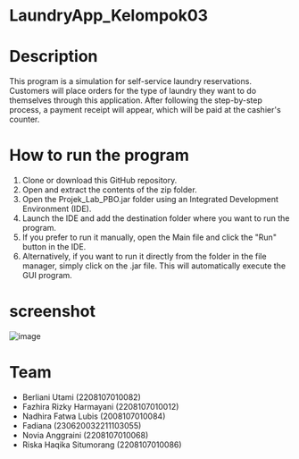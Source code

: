 # LaundryApp_Kelompok03

# Description
This program is a simulation for self-service laundry reservations. Customers will place orders for the type of laundry they want to do themselves through this application. After following the step-by-step process, a payment receipt will appear, which will be paid at the cashier's counter.


# How to run the program
1. Clone or download this GitHub repository.
2. Open and extract the contents of the zip folder.
3. Open the Projek_Lab_PBO.jar folder using an Integrated Development Environment (IDE).
4. Launch the IDE and add the destination folder where you want to run the program.
5. If you prefer to run it manually, open the Main file and click the "Run" button in the IDE.
6. Alternatively, if you want to run it directly from the folder in the file manager, simply click on the .jar file. This will 
   automatically execute the GUI program.
   

# screenshot
![image](https://github.com/RiskaHaqikaSitumorang/LaundryApp_Kelompok03/assets/132327468/b3361986-1efc-4852-b512-dc8782404e01)



# Team
- Berliani Utami          (2208107010082)
- Fazhira Rizky Harmayani (2208107010012)
- Nadhira Fatwa Lubis     (2008107010084)
- Fadiana                 (230620032211103055)
- Novia Anggraini         (2208107010068)
- Riska Haqika Situmorang (2208107010086)



